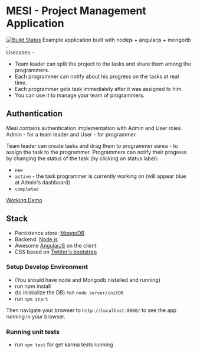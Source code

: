 # MESI - Project Management Application
[![Build Status](https://travis-ci.org/shootermv/MESI.svg?branch=master)](https://travis-ci.org/shootermv/MESI.svg?branch=master)
Example application built with nodejs + angularjs + mongodb .  
Usecases - 
  - Team leader can split the project to the tasks and share them among the programmers.
  - Each programmer can notify about his progress on the tasks at real time.
  - Each programmer gets task immediately after it was assigned to him.
  - You can use it to manage your team of programmers.

## Authentication
Mesi contains authentication implementation with Admin and User roles.
Admin - for a team leader and User - for  programmer.

Team leader can create tasks and drag them to programmer earea - to assign the task to the programmer.
Programmers can notify their progress by changing the status of the task (by clicking on status label):

* `new`
* `active` - the task programmer is currently working on (will appear blue at Admin's dashboard)
* `completed`

[Working Demo](http://mesi-tasks.herokuapp.com/)
 
## Stack

* Persistence store: [MongoDB](http://www.mongodb.org/)
* Backend: [Node.js](http://nodejs.org/)
* Awesome [AngularJS](http://www.angularjs.org/) on the client
* CSS based on [Twitter's bootstrap](http://twitter.github.com/bootstrap/)

### Setup Develop Environment
* (You should have node and Mongodb nistalled and running)
* run npm install
* (to inistialize the DB) run `node server/initDB`
* run  `npm start`

Then navigate your browser to `http://localhost:8000/` to see the app running in
your browser.



### Running unit tests

* run `npm test` for get karma tests running 

